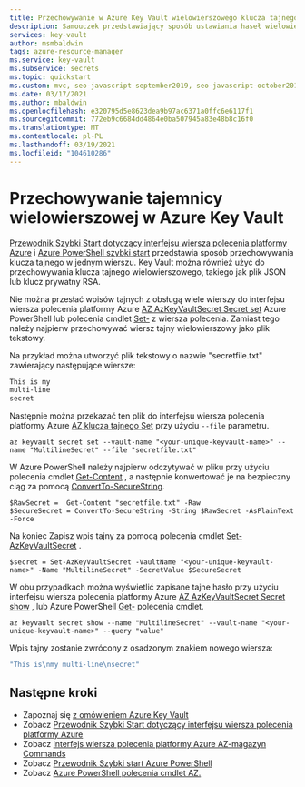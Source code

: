 ```yaml
---
title: Przechowywanie w Azure Key Vault wielowierszowego klucza tajnego
description: Samouczek przedstawiający sposób ustawiania haseł wielowierszowych z Azure Key Vault przy użyciu interfejsu wiersza polecenia platformy Azure i programu PowerShell
services: key-vault
author: msmbaldwin
tags: azure-resource-manager
ms.service: key-vault
ms.subservice: secrets
ms.topic: quickstart
ms.custom: mvc, seo-javascript-september2019, seo-javascript-october2019, devx-track-azurecli
ms.date: 03/17/2021
ms.author: mbaldwin
ms.openlocfilehash: e320795d5e8623dea9b97ac6371a0ffc6e6117f1
ms.sourcegitcommit: 772eb9c6684dd4864e0ba507945a83e48b8c16f0
ms.translationtype: MT
ms.contentlocale: pl-PL
ms.lasthandoff: 03/19/2021
ms.locfileid: "104610286"
---
```

# <a name="store-a-multi-line-secret-in-azure-key-vault"></a>Przechowywanie tajemnicy wielowierszowej w Azure Key Vault

[Przewodnik Szybki Start dotyczący interfejsu wiersza polecenia platformy Azure](quick-create-cli.md) i [Azure PowerShell szybki start](quick-create-powershell.md) przedstawia sposób przechowywania klucza tajnego w jednym wierszu.   Key Vault można również użyć do przechowywania klucza tajnego wielowierszowego, takiego jak plik JSON lub klucz prywatny RSA.

Nie można przesłać wpisów tajnych z obsługą wiele wierszy do interfejsu wiersza polecenia platformy Azure [AZ AzKeyVaultSecret Secret set](/cli/azure/keyvault/secret#az_keyvault_secret_set) Azure PowerShell lub polecenia cmdlet [Set-](/powershell/module/az.keyvault/set-azkeyvaultsecret) z wiersza polecenia. Zamiast tego należy najpierw przechowywać wiersz tajny wielowierszowy jako plik tekstowy. 

Na przykład można utworzyć plik tekstowy o nazwie "secretfile.txt" zawierający następujące wiersze:

```bash
This is my
multi-line
secret
```

Następnie można przekazać ten plik do interfejsu wiersza polecenia platformy Azure [AZ klucza tajnego Set](/cli/azure/keyvault/secret#az_keyvault_secret_set) przy użyciu `--file` parametru.

```azurecli-interactive
az keyvault secret set --vault-name "<your-unique-keyvault-name>" --name "MultilineSecret" --file "secretfile.txt"
```

W Azure PowerShell należy najpierw odczytywać w pliku przy użyciu polecenia cmdlet [Get-Content](/powershell/module/microsoft.powershell.management/get-content) , a następnie konwertować je na bezpieczny ciąg za pomocą [ConvertTo-SecureString](/powershell/module/microsoft.powershell.security/convertto-securestring). 

```azurepowershell-interactive
$RawSecret =  Get-Content "secretfile.txt" -Raw
$SecureSecret = ConvertTo-SecureString -String $RawSecret -AsPlainText -Force
```

Na koniec Zapisz wpis tajny za pomocą polecenia cmdlet [Set-AzKeyVaultSecret](/powershell/module/az.keyvault/set-azkeyvaultsecret) .

```azurepowershell-interactive
$secret = Set-AzKeyVaultSecret -VaultName "<your-unique-keyvault-name>" -Name "MultilineSecret" -SecretValue $SecureSecret
```

W obu przypadkach można wyświetlić zapisane tajne hasło przy użyciu interfejsu wiersza polecenia platformy Azure [AZ AzKeyVaultSecret Secret show](/cli/azure/keyvault/secret#az_keyvault_secret_show) , lub Azure PowerShell [Get-](/powershell/module/az.keyvault/get-azkeyvaultsecret) polecenia cmdlet.

```azurecli-interactive
az keyvault secret show --name "MultilineSecret" --vault-name "<your-unique-keyvault-name>" --query "value"
```

Wpis tajny zostanie zwrócony z osadzonym znakiem nowego wiersza:

```bash
"This is\nmy multi-line\nsecret"
```

## <a name="next-steps"></a>Następne kroki

- Zapoznaj się [z omówieniem Azure Key Vault](../general/overview.md)
- Zobacz [Przewodnik Szybki Start dotyczący interfejsu wiersza polecenia platformy Azure](quick-create-cli.md)
- Zobacz [interfejs wiersza polecenia platformy Azure AZ-magazyn Commands](/cli/azure/keyvault)
- Zobacz [Przewodnik Szybki start Azure PowerShell](quick-create-powershell.md)
- Zobacz [Azure PowerShell polecenia cmdlet AZ.](/powershell/module/az.keyvault#key-vault)
